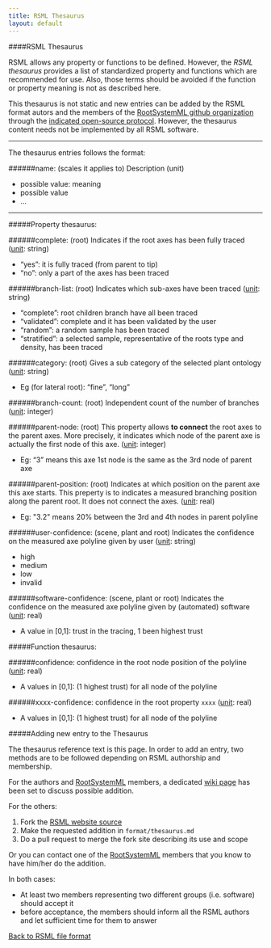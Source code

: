 ```yaml
---
title: RSML Thesaurus
layout: default
---
```



####RSML Thesaurus

RSML allows any property or functions to be defined. However, the *RSML thesaurus* provides a list of standardized property and functions which are recommended for use. Also, those terms should be avoided if the function or property meaning is not as described here.

This thesaurus is not static and new entries can be added by the RSML format autors and the members of the [RootSystemML github organization][RSML org] through the [indicated open-source protocol][new-entries]. However, the thesaurus content needs not be implemented by all RSML software.


[new-entries]: #adding-new-entry-to-the-thesaurus


________ 
The thesaurus entries follows the format:

######name: (scales it applies to)
Description (unit)

 - possible value: meaning
 - possible value
 - ...
 
________ 



#####Property thesaurus:

######complete: (root)
Indicates if the root axes has been fully traced ([unit][]: string)

 - “yes”: it is fully traced (from parent to tip)
 - “no”: only a part of the axes has been traced
 
######branch-list: (root)
Indicates which sub-axes have been traced ([unit][]: string)

 - “complete”: root children branch have all been traced
 - “validated”: complete and it has been validated by the user
 - “random”: a random sample has been traced
 - “stratified”: a selected sample, representative of the roots type and density, has been traced
 
######category: (root)
Gives a sub category of the selected plant ontology ([unit][]: string)

 - Eg (for lateral root): “fine”, “long”
 
######branch-count: (root)
Independent count of the number of branches ([unit][]: integer)

######parent-node: (root)
This property allows **to connect** the root axes to the parent axes. More precisely, it indicates which node of the parent axe is actually the first node of this axe. ([unit][]: integer)

 - Eg: “3” means this axe 1st node is the same as the 3rd node of parent axe
 
######parent-position: (root)
Indicates at which position on the parent axe this axe starts. This preperty is to indicates a measured branching position along the parent root. It does not connect the axes. ([unit][]: real)

 - Eg: "3.2" means 20% between the 3rd and 4th nodes in parent polyline

######user-confidence: (scene, plant and root)
Indicates the confidence on the measured axe polyline given by user ([unit][]: string)

 - high
 - medium
 - low
 - invalid

######software-confidence: (scene, plant or root)
Indicates the confidence on the measured axe polyline given by (automated) software ([unit][]: real)

 - A value in [0,1]: trust in the tracing, 1 been highest trust


 
#####Function thesaurus:

######confidence:
confidence in the root node position of the polyline ([unit][]: real)

 - A values in \[0,1\]: (1 highest trust) for all node of the polyline

######xxxx-confidence:
confidence in the root property `xxxx` ([unit][]: real)

 - A values in \[0,1\]: (1 highest trust) for all node of the polyline


 
#####Adding new entry to the Thesaurus

The thesaurus reference text is this page. In order to add an entry, two methods are to be followed depending on RSML authorship and membership.

For the authors and [RootSystemML][RSML org] members, a dedicated [wiki page][] has been set to discuss possible addition.

For the others:

 1. Fork the [RSML website source][RSML_site_git]
 2. Make the requested addition in `format/thesaurus.md` 
 3. Do a pull request to merge the fork site describing its use and scope
 
Or you can contact one of the [RootSystemML][RSML org] members that you know to have him/her do the addition.

 
In both cases:

 - At least two members representing two different groups (i.e. software) should accept it
 - before acceptance, the members should inform all the RSML authors and let sufficient time for them to answer
 

[Back to RSML file format](index)
 
[unit]: units
[wiki page]: https://github.com/RootSystemML/RootSystemML.github.io/wiki/Thesaurus
[RSML org]: https://github.com/RootSystemML
[RSML_site_git]: https://github.com/RootSystemML/RootSystemML.github.io

